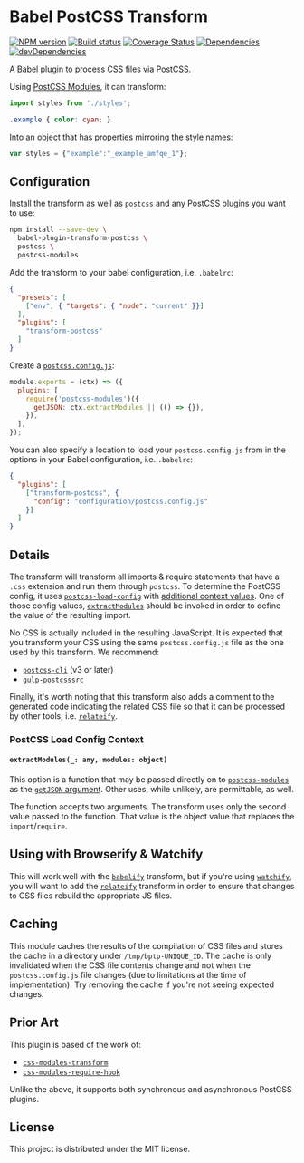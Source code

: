 # Babel PostCSS Transform

[![NPM version][npm-image]][npm-url]
[![Build status][travis-image]][travis-url]
[![Coverage Status][coverage-image]][coverage-url]
[![Dependencies][david-image]][david-url]
[![devDependencies][david-dev-image]][david-dev-url]

A [Babel][babel] plugin to process CSS files via [PostCSS][postcss].

Using [PostCSS Modules][postcss-modules], it can transform:

```js
import styles from './styles';
```

```css
.example { color: cyan; }
```

Into an object that has properties mirroring the style names:

```js
var styles = {"example":"_example_amfqe_1"};
```

## Configuration

Install the transform as well as `postcss` and any PostCSS plugins you want to
use:

```bash
npm install --save-dev \
  babel-plugin-transform-postcss \
  postcss \
  postcss-modules
```

Add the transform to your babel configuration, i.e. `.babelrc`:

```json
{
  "presets": [
    ["env", { "targets": { "node": "current" }}]
  ],
  "plugins": [
    "transform-postcss"
  ]
}
```

Create a [`postcss.config.js`][postcss-load-config]:

```js
module.exports = (ctx) => ({
  plugins: [
    require('postcss-modules')({
      getJSON: ctx.extractModules || (() => {}),
    }),
  ],
});
```

You can also specify a location to load your `postcss.config.js` from in the options in your Babel configuration, i.e. `.babelrc`:
```json
{
  "plugins": [
    ["transform-postcss", {
      "config": "configuration/postcss.config.js"
    }]
  ]
}
```

## Details

The transform will transform all imports & require statements that have a `.css`
extension and run them through `postcss`. To determine the PostCSS config, it
uses [`postcss-load-config`][postcss-load-config] with
[additional context values](#postcss-load-config-context). One of those config
values, [`extractModules`](#extractmodules_-any-modules-object) should be
invoked in order to define the value of the resulting import.

No CSS is actually included in the resulting JavaScript. It is expected that you
transform your CSS using the same `postcss.config.js` file as the one used by
this transform. We recommend:

- [`postcss-cli`][postcss-cli] (v3 or later)
- [`gulp-postcsssrc`][gulp-postcssrc]

Finally, it's worth noting that this transform also adds a comment to the
generated code indicating the related CSS file so that it can be processed by
other tools, i.e. [`relateify`][relateify].

### PostCSS Load Config Context

#### `extractModules(_: any, modules: object)`

This option is a function that may be passed directly on to
[`postcss-modules`][postcss-modules] as the [`getJSON`
argument][postcss-modules-get-json]. Other uses, while unlikely, are
permittable, as well.

The function accepts two arguments. The transform uses only the
second value passed to the function. That value is the object value that
replaces the `import`/`require`.

## Using with Browserify & Watchify

This will work well with the [`babelify`][babelify] transform, but if you're
using [`watchify`][watchify], you will want to add the [`relateify`][relateify]
transform in order to ensure that changes to CSS files rebuild the appropriate
JS files.

## Caching

This module caches the results of the compilation of CSS files and stores the
cache in a directory under `/tmp/bptp-UNIQUE_ID`. The cache is only invalidated
when the CSS file contents change and not when the `postcss.config.js` file
changes (due to limitations at the time of implementation). Try removing the
cache if you're not seeing expected changes.

## Prior Art

This plugin is based of the work of:

- [`css-modules-transform`][css-modules-transform]
- [`css-modules-require-hook`][css-modules-require-hook]

Unlike the above, it supports both synchronous and asynchronous PostCSS plugins.

## License

This project is distributed under the MIT license.

[babel]: https://babeljs.io/
[postcss]: http://postcss.org/
[postcss-cli]: https://github.com/postcss/postcss-cli
[postcss-modules]: https://github.com/css-modules/postcss-modules
[postcss-modules-get-json]: https://github.com/css-modules/postcss-modules#saving-exported-classes
[postcss-load-config]: https://github.com/michael-ciniawsky/postcss-load-config
[css-modules-transform]: https://github.com/michalkvasnicak/babel-plugin-css-modules-transform
[css-modules-require-hook]: https://github.com/css-modules/css-modules-require-hook
[gulp-postcssrc]: https://github.com/michael-ciniawsky/gulp-postcssrc
[babelify]: https://github.com/babel/babelify
[watchify]: https://github.com/substack/watchify
[relateify]: https://github.com/wbyoung/relateify

[travis-image]: http://img.shields.io/travis/wbyoung/babel-plugin-transform-postcss.svg?style=flat
[travis-url]: http://travis-ci.org/wbyoung/babel-plugin-transform-postcss
[npm-image]: http://img.shields.io/npm/v/babel-plugin-transform-postcss.svg?style=flat
[npm-url]: https://npmjs.org/package/babel-plugin-transform-postcss
[coverage-image]: http://img.shields.io/coveralls/wbyoung/babel-plugin-transform-postcss.svg?style=flat
[coverage-url]: https://coveralls.io/r/wbyoung/babel-plugin-transform-postcss
[david-image]: http://img.shields.io/david/wbyoung/babel-plugin-transform-postcss.svg?style=flat
[david-url]: https://david-dm.org/wbyoung/babel-plugin-transform-postcss
[david-dev-image]: http://img.shields.io/david/dev/wbyoung/babel-plugin-transform-postcss.svg?style=flat
[david-dev-url]: https://david-dm.org/wbyoung/babel-plugin-transform-postcss#info=devDependencies
